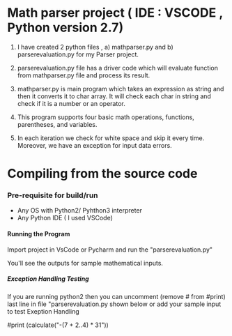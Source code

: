 # Math parser project  ( IDE : VSCODE , Python version 2.7)

1) I have created 2 python files , a) mathparser.py and b) parserevaluation.py for my Parser project.

2) parserevaluation.py file has a driver code which will evaluate function from mathparser.py file and process its result.

3) mathparser.py is main program which takes an expression as string and then it converts it to char array. It will check each char in string and check if it is a number or an operator.

4) This program supports four basic math operations, functions, parentheses, and variables.

5) In each iteration we check for white space and skip it every time. Moreover, we have an exception for input data errors.


# Compiling from the source code

### Pre-requisite for build/run

- Any OS with Python2/ Pyhthon3 interpreter
- Any Python IDE ( I used VSCode) 

#### Running the Program 
Import project in VsCode or Pycharm and run the "parserevaluation.py"

You'll see the outputs for sample mathematical inputs. 


##### Exception Handling Testing

If you are running python2 then you can uncomment (remove # from #print) last line in  file "parserevaluation.py shown below or add your sample input to test Exeption Handling

#print (calculate("-(7 + 2..4) * 31")) 
